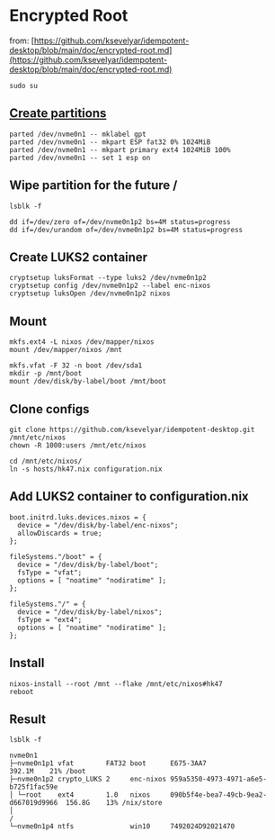 # Encrypted Root

from: [https://github.com/ksevelyar/idempotent-desktop/blob/main/doc/encrypted-root.md](https://github.com/ksevelyar/idempotent-desktop/blob/main/doc/encrypted-root.md)

```
sudo su
```

## [Create partitions](https://nixos.org/manual/nixos/stable/index.html#sec-installation-partitioning-UEFI)

```
parted /dev/nvme0n1 -- mklabel gpt
parted /dev/nvme0n1 -- mkpart ESP fat32 0% 1024MiB
parted /dev/nvme0n1 -- mkpart primary ext4 1024MiB 100%
parted /dev/nvme0n1 -- set 1 esp on
```

## Wipe partition for the future /

```
lsblk -f
```

```
dd if=/dev/zero of=/dev/nvme0n1p2 bs=4M status=progress
dd if=/dev/urandom of=/dev/nvme0n1p2 bs=4M status=progress
```

## Create LUKS2 container

```
cryptsetup luksFormat --type luks2 /dev/nvme0n1p2
cryptsetup config /dev/nvme0n1p2 --label enc-nixos
cryptsetup luksOpen /dev/nvme0n1p2 nixos
```

## Mount

```
mkfs.ext4 -L nixos /dev/mapper/nixos
mount /dev/mapper/nixos /mnt

mkfs.vfat -F 32 -n boot /dev/sda1
mkdir -p /mnt/boot
mount /dev/disk/by-label/boot /mnt/boot
```

## Clone configs

```
git clone https://github.com/ksevelyar/idempotent-desktop.git /mnt/etc/nixos
chown -R 1000:users /mnt/etc/nixos

cd /mnt/etc/nixos/
ln -s hosts/hk47.nix configuration.nix
```

## Add LUKS2 container to configuration.nix

```
boot.initrd.luks.devices.nixos = {
  device = "/dev/disk/by-label/enc-nixos";
  allowDiscards = true;
};

fileSystems."/boot" = {
  device = "/dev/disk/by-label/boot";
  fsType = "vfat";
  options = [ "noatime" "nodiratime" ];
};

fileSystems."/" = {
  device = "/dev/disk/by-label/nixos";
  fsType = "ext4";
  options = [ "noatime" "nodiratime" ];
};
```

## Install

```
nixos-install --root /mnt --flake /mnt/etc/nixos#hk47
reboot
```

## Result

```
lsblk -f
```

```
nvme0n1
├─nvme0n1p1 vfat        FAT32 boot      E675-3AA7                             392.1M    21% /boot
├─nvme0n1p2 crypto_LUKS 2     enc-nixos 959a5350-4973-4971-a6e5-b725f1fac59e
│ └─root    ext4        1.0   nixos     090b5f4e-bea7-49cb-9ea2-d667019d9966  156.8G    13% /nix/store
│                                                                                           /
└─nvme0n1p4 ntfs              win10     7492024D92021470
```
